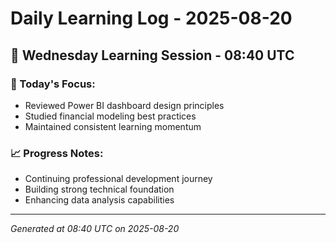 # Daily Learning Log - 2025-08-20

## 📅 Wednesday Learning Session - 08:40 UTC

### 🎯 Today's Focus:
- Reviewed Power BI dashboard design principles
- Studied financial modeling best practices
- Maintained consistent learning momentum

### 📈 Progress Notes:
- Continuing professional development journey
- Building strong technical foundation
- Enhancing data analysis capabilities

---
*Generated at 08:40 UTC on 2025-08-20*
